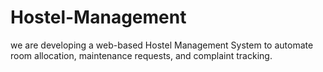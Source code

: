 # Hostel-Management
we are developing a web-based Hostel Management System to automate room allocation, maintenance requests, and complaint tracking.
